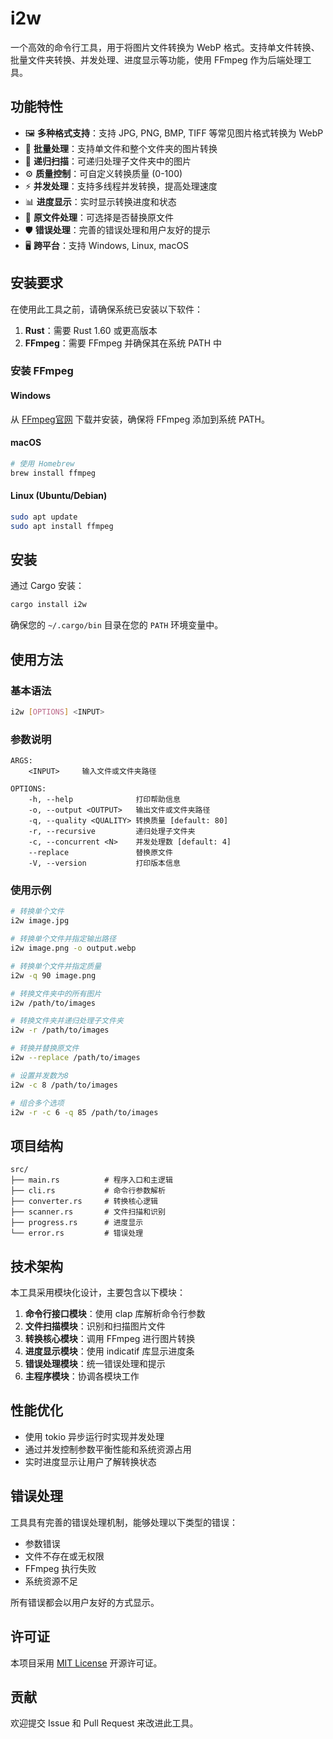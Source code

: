 # i2w

一个高效的命令行工具，用于将图片文件转换为 WebP 格式。支持单文件转换、批量文件夹转换、并发处理、进度显示等功能，使用 FFmpeg 作为后端处理工具。

## 功能特性

- 🖼️ **多种格式支持**：支持 JPG, PNG, BMP, TIFF 等常见图片格式转换为 WebP
- 📁 **批量处理**：支持单文件和整个文件夹的图片转换
- 🔁 **递归扫描**：可递归处理子文件夹中的图片
- ⚙️ **质量控制**：可自定义转换质量 (0-100)
- ⚡ **并发处理**：支持多线程并发转换，提高处理速度
- 📊 **进度显示**：实时显示转换进度和状态
- 🔄 **原文件处理**：可选择是否替换原文件
- 🛡️ **错误处理**：完善的错误处理和用户友好的提示
- 🖥️ **跨平台**：支持 Windows, Linux, macOS

## 安装要求

在使用此工具之前，请确保系统已安装以下软件：

1. **Rust**：需要 Rust 1.60 或更高版本
2. **FFmpeg**：需要 FFmpeg 并确保其在系统 PATH 中

### 安装 FFmpeg

#### Windows
从 [FFmpeg官网](https://ffmpeg.org/download.html) 下载并安装，确保将 FFmpeg 添加到系统 PATH。

#### macOS
```bash
# 使用 Homebrew
brew install ffmpeg
```

#### Linux (Ubuntu/Debian)
```bash
sudo apt update
sudo apt install ffmpeg
```

## 安装

通过 Cargo 安装：

```bash
cargo install i2w
```

确保您的 `~/.cargo/bin` 目录在您的 `PATH` 环境变量中。

## 使用方法

### 基本语法
```bash
i2w [OPTIONS] <INPUT>
```

### 参数说明

```
ARGS:
    <INPUT>     输入文件或文件夹路径

OPTIONS:
    -h, --help              打印帮助信息
    -o, --output <OUTPUT>   输出文件或文件夹路径
    -q, --quality <QUALITY> 转换质量 [default: 80]
    -r, --recursive         递归处理子文件夹
    -c, --concurrent <N>    并发处理数 [default: 4]
    --replace               替换原文件
    -V, --version           打印版本信息
```

### 使用示例

```bash
# 转换单个文件
i2w image.jpg

# 转换单个文件并指定输出路径
i2w image.png -o output.webp

# 转换单个文件并指定质量
i2w -q 90 image.png

# 转换文件夹中的所有图片
i2w /path/to/images

# 转换文件夹并递归处理子文件夹
i2w -r /path/to/images

# 转换并替换原文件
i2w --replace /path/to/images

# 设置并发数为8
i2w -c 8 /path/to/images

# 组合多个选项
i2w -r -c 6 -q 85 /path/to/images
```

## 项目结构

```
src/
├── main.rs          # 程序入口和主逻辑
├── cli.rs           # 命令行参数解析
├── converter.rs     # 转换核心逻辑
├── scanner.rs       # 文件扫描和识别
├── progress.rs      # 进度显示
└── error.rs         # 错误处理
```

## 技术架构

本工具采用模块化设计，主要包含以下模块：

1. **命令行接口模块**：使用 clap 库解析命令行参数
2. **文件扫描模块**：识别和扫描图片文件
3. **转换核心模块**：调用 FFmpeg 进行图片转换
4. **进度显示模块**：使用 indicatif 库显示进度条
5. **错误处理模块**：统一错误处理和提示
6. **主程序模块**：协调各模块工作

## 性能优化

- 使用 tokio 异步运行时实现并发处理
- 通过并发控制参数平衡性能和系统资源占用
- 实时进度显示让用户了解转换状态

## 错误处理

工具具有完善的错误处理机制，能够处理以下类型的错误：

- 参数错误
- 文件不存在或无权限
- FFmpeg 执行失败
- 系统资源不足

所有错误都会以用户友好的方式显示。

## 许可证

本项目采用 [MIT License](LICENSE) 开源许可证。

## 贡献

欢迎提交 Issue 和 Pull Request 来改进此工具。